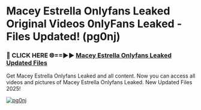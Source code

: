 # Macey Estrella Onlyfans Leaked Original Videos 0nlyFans Leaked - Files Updated! (pg0nj)

<h3>🔴 CLICK HERE 🌐==►► <a href="https://tinyurl.com/3hn5wdd3" rel="nofollow">Macey Estrella Onlyfans Leaked Updated Files</a></h3>

Get Macey Estrella Onlyfans Leaked and all content. Now you can access all videos and pictures of Macey Estrella Onlyfans Leaked. New Updated Files 2025!

[![pg0nj](https://i.imgur.com/4HnBqBT.gif)](https://tinyurl.com/3hn5wdd3)
